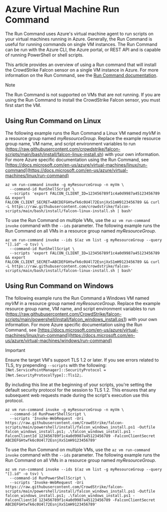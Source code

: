 # Azure Virtual Machine Run Command

The Run Command uses Azure's virtual machine agent to run scripts on your virtual machines running in Azure. Generally, the Run Command is useful for running commands on single VM instances.
The Run Command can be run with the Azure CLI, the Azure portal, or REST API and is capable of running PowerShell or shell scripts.

This article provides an overview of using a Run command that will install the CrowdStrike Falcon sensor on a single VM instance in Azure. For more information on the Run Command, see the [Run Command documentation](https://docs.microsoft.com/en-us/azure/virtual-machines/run-command-overview).

> [!NOTE]
> The Run Command is not supported on VMs that are not running. If you are using the Run Command to install the CrowdStrike Falcon sensor, you must first start the VM.

## Using Run Command on Linux

The following example runs the Run Command a Linux VM named *myVM* in a resource group named *myResourceGroup*. Replace the example resource group name, VM name, and script environment variables to run (https://raw.githubusercontent.com/crowdstrike/falcon-scripts/main/bash/install/falcon-linux-install.sh) with your own information. For more Azure specific documentation using the Run Command, see [https://docs.microsoft.com/en-us/azure/virtual-machines/linux/run-command](https://docs.microsoft.com/en-us/azure/virtual-machines/linux/run-command)

```azurecli
az vm run-command invoke -g myResourceGroup -n myVm \
  --command-id RunShellScript \
  --scripts 'export FALCON_CLIENT_ID=123456789f1c4a0d9987a45123456789 && export FALCON_CLIENT_SECRET=ABCDEFGHtwfk6c0U4l72EsnjXxS1mH9123456789 && curl -L https://raw.githubusercontent.com/crowdstrike/falcon-scripts/main/bash/install/falcon-linux-install.sh | bash'
```

To use the Run Command on multiple VMs, use the `az vm run-command invoke` command with the `--ids` parameter. The following example runs the Run Command on all VMs in a resource group named *myResourceGroup*.

```azurecli
az vm run-command invoke --ids $(az vm list -g myResourceGroup --query "[].id" -o tsv) \
  --command-id RunShellScript \
  --scripts 'export FALCON_CLIENT_ID=123456789f1c4a0d9987a45123456789 && export FALCON_CLIENT_SECRET=ABCDEFGHtwfk6c0U4l72EsnjXxS1mH9123456789 && curl -L https://raw.githubusercontent.com/crowdstrike/falcon-scripts/main/bash/install/falcon-linux-install.sh | bash'
```

## Using Run Command on Windows

The following example runs the Run Command a Windows VM named *myVM* in a resource group named *myResourceGroup*. Replace the example resource group name, VM name, and script environment variables to run (https://raw.githubusercontent.com/CrowdStrike/falcon-scripts/main/powershell/install/falcon_windows_install.ps1) with your own information. For more Azure specific documentation using the Run Command, see [https://docs.microsoft.com/en-us/azure/virtual-machines/linux/run-command](https://docs.microsoft.com/en-us/azure/virtual-machines/windows/run-command)

> [!IMPORTANT]
> Ensure the target VM's support TLS 1.2 or later. If you see errors related to TLS, try prepending `--scripts` with the following: `[Net.ServicePointManager]::SecurityProtocol = [Net.SecurityProtocolType]::Tls12;`.
>
> By including this line at the beginning of your scripts, you're setting the default security
> protocol for the session to TLS 1.2. This ensures that any subsequent web requests made during
> the script's execution use this protocol.

```azurecli
az vm run-command invoke -g myResourceGroup -n myVm \
  --command-id RunPowerShellScript \
  --scripts 'Invoke-WebRequest -Uri https://raw.githubusercontent.com/CrowdStrike/falcon-scripts/main/powershell/install/falcon_windows_install.ps1 -Outfile falcon_windows_install.ps1; .\falcon_windows_install.ps1 -FalconClientId 123456789f1c4a0d9987a45123456789 -FalconClientSecret ABCDEFGHtwfk6c0U4l72EsnjXxS1mH9123456789'
```

To use the Run Command on multiple VMs, use the `az vm run-command invoke` command with the `--ids` parameter. The following example runs the Run Command on all VMs in a resource group named *myResourceGroup*.

```azurecli
az vm run-command invoke --ids $(az vm list -g myResourceGroup --query "[].id" -o tsv) \
  --command-id RunPowerShellScript \
  --scripts 'Invoke-WebRequest -Uri https://raw.githubusercontent.com/CrowdStrike/falcon-scripts/main/powershell/install/falcon_windows_install.ps1 -Outfile falcon_windows_install.ps1; .\falcon_windows_install.ps1 -FalconClientId 123456789f1c4a0d9987a45123456789 -FalconClientSecret ABCDEFGHtwfk6c0U4l72EsnjXxS1mH9123456789'
```
